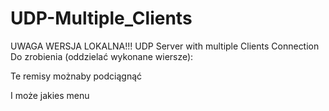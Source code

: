 # UDP-Multiple_Clients
UWAGA WERSJA LOKALNA!!!
UDP Server with multiple Clients Connection
Do zrobienia (oddzielać wykonane wiersze):

Te remisy możnaby podciągnąć

I może jakies menu
